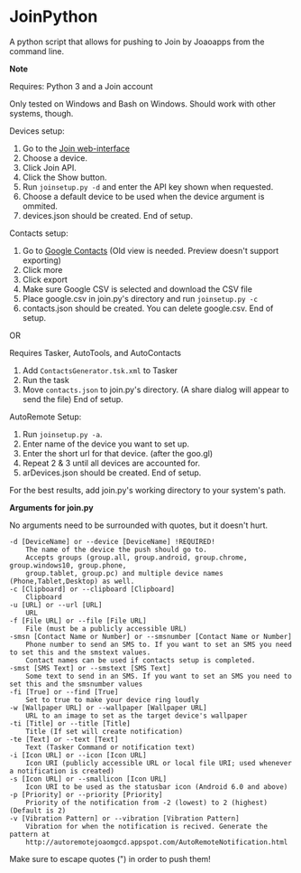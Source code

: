 # JoinPython
A python script that allows for pushing to Join by Joaoapps from the command line.

**Note**

Requires: Python 3 and a Join account

Only tested on Windows and Bash on Windows. Should work with other systems, though.

Devices setup:

1. Go to the [Join web-interface](https://joinjoaomgcd.appspot.com/)
2. Choose a device.
3. Click Join API.
4. Click the Show button.
5. Run `joinsetup.py -d` and enter the API key shown when requested.
6. Choose a default device to be used when the device argument is ommited.
7. devices.json should be created. End of setup.

Contacts setup:

1. Go to [Google Contacts](https://www.google.com/contacts/u/0/?cplus=0#contacts) (Old view is needed. Preview doesn't support exporting)
2. Click more
3. Click export
4. Make sure Google CSV is selected and download the CSV file
5. Place google.csv in join.py's directory and run `joinsetup.py -c`
6. contacts.json should be created. You can delete google.csv. End of setup.

OR

Requires Tasker, AutoTools, and AutoContacts

1. Add `ContactsGenerator.tsk.xml` to Tasker
2. Run the task
3. Move `contacts.json` to join.py's directory. (A share dialog will appear to send the file) End of setup.

AutoRemote Setup:

1. Run `joinsetup.py -a`.
2. Enter name of the device you want to set up.
3. Enter the short url for that device. (after the goo.gl)
4. Repeat 2 & 3 until all devices are accounted for.
5. arDevices.json should be created. End of setup.

For the best results, add join.py's working directory to your system's path.

**Arguments for join.py**

No arguments need to be surrounded with quotes, but it doesn't hurt.

```
-d [DeviceName] or --device [DeviceName] !REQUIRED!
    The name of the device the push should go to.
    Accepts groups (group.all, group.android, group.chrome, group.windows10, group.phone,
    group.tablet, group.pc) and multiple device names (Phone,Tablet,Desktop) as well.
-c [Clipboard] or --clipboard [Clipboard]
    Clipboard
-u [URL] or --url [URL]
    URL
-f [File URL] or --file [File URL]
    File (must be a publicly accessible URL)
-smsn [Contact Name or Number] or --smsnumber [Contact Name or Number]
    Phone number to send an SMS to. If you want to set an SMS you need to set this and the smstext values.
    Contact names can be used if contacts setup is completed.
-smst [SMS Text] or --smstext [SMS Text]
    Some text to send in an SMS. If you want to set an SMS you need to set this and the smsnumber values
-fi [True] or --find [True]
    Set to true to make your device ring loudly
-w [Wallpaper URL] or --wallpaper [Wallpaper URL]
    URL to an image to set as the target device's wallpaper
-ti [Title] or --title [Title]
    Title (If set will create notification)
-te [Text] or --text [Text]
    Text (Tasker Command or notification text)
-i [Icon URL] or --icon [Icon URL]
    Icon URI (publicly accessible URL or local file URI; used whenever a notification is created)
-s [Icon URL] or --smallicon [Icon URL]
    Icon URI to be used as the statusbar icon (Android 6.0 and above)
-p [Priority] or --priority [Priority]
    Priority of the notification from -2 (lowest) to 2 (highest) (Default is 2)
-v [Vibration Pattern] or --vibration [Vibration Pattern]
    Vibration for when the notification is recived. Generate the pattern at
    http://autoremotejoaomgcd.appspot.com/AutoRemoteNotification.html
```

Make sure to escape quotes (\") in order to push them!
